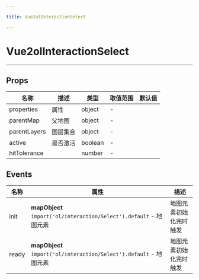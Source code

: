 ```yaml
---

title: Vue2olInteractionSelect

---
```


# Vue2olInteractionSelect

---

## Props

| 名称         | 描述     | 类型    | 取值范围 | 默认值 |
| ------------ | -------- | ------- | -------- | ------ |
| properties   | 属性     | object  | -        |        |
| parentMap    | 父地图   | object  | -        |        |
| parentLayers | 图层集合 | object  | -        |        |
| active       | 是否激活 | boolean | -        |        |
| hitTolerance |          | number  | -        |        |

## Events

| 名称  | 属性                                                               | 描述                   |
| ----- | ------------------------------------------------------------------ | ---------------------- |
| init  | **mapObject** `import('ol/interaction/Select').default` - 地图元素 | 地图元素初始化完时触发 |
| ready | **mapObject** `import('ol/interaction/Select').default` - 地图元素 | 地图元素初始化完时触发 |
